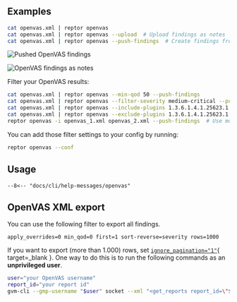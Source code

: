 ## Examples

```bash title="OpenVAS"
cat openvas.xml | reptor openvas
cat openvas.xml | reptor openvas --upload  # Upload findings as notes
cat openvas.xml | reptor openvas --push-findings  # Create findings from scan results
```

![Pushed OpenVAS findings](/cli/assets/openvas_uploaded_findings.png)

![OpenVAS findings as notes](/cli/assets/openvas_uploaded_notes.png)


Filter your OpenVAS results:

```bash title="OpenVAS Filter"
cat openvas.xml | reptor openvas --min-qod 50 --push-findings
cat openvas.xml | reptor openvas --filter-severity medium-critical --push-findings
cat openvas.xml | reptor openvas --include-plugins 1.3.6.1.4.1.25623.1.0.103674 --push-findings
cat openvas.xml | reptor openvas --exclude-plugins 1.3.6.1.4.1.25623.1.0.103674 --push-findings
reptor openvas -i openvas_1.xml openvas_2.xml --push-findings  # Use multiple input files
```

You can add those filter settings to your config by running:

```bash title="OpenVAS conf"
reptor openvas --conf
```

## Usage
```
--8<-- "docs/cli/help-messages/openvas"
```

## OpenVAS XML export

You can use the following filter to export all findings.
```
apply_overrides=0 min_qod=0 first=1 sort-reverse=severity rows=1000
```

If you want to export (more than 1.000) rows, set [`ignore_pagination="1"`](https://forum.greenbone.net/t/export-all-scan-results-from-a-single-report-or-multiple-when-then-are-more-than-1000-results/12383/8){ target=_blank }. 
One way to do this is to run the following commands as an **unprivileged user**.

```bash title="Export findings as XML"
user="your OpenVAS username"
report_id="your report id"
gvm-cli --gmp-username "$user" socket --xml "<get_reports report_id=\"$report_id\" ignore_pagination=\"1\" details=\"1\" />"
```
